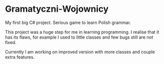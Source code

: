 # Gramatyczni-Wojownicy
My first big C# project. Serious game to learn Polish grammar.

This project was a huge step for me in learning programming.
I realise that it has its flaws, for example I used to little classes and few bugs still are not fixed.

Currently I am working on improved version with more classes and couple extra features.


